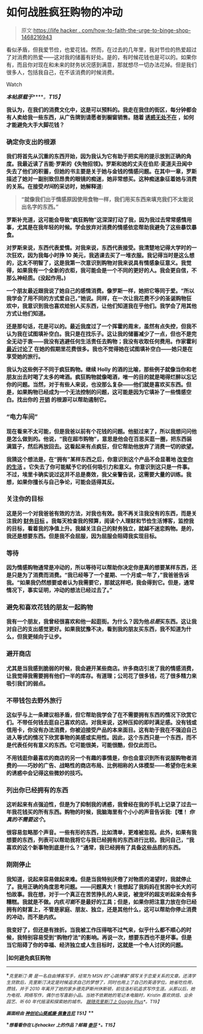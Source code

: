# 如何战胜疯狂购物的冲动

> 原文:[https://life hacker . com/how-to-faith-the-urge-to-binge-shop-1468216943](https://lifehacker.com/how-to-defeat-the-urge-to-binge-shop-1468216943)

看似矛盾，但我爱节俭，也爱花钱。然而，在过去的几年里，我对节俭的热爱超过了对消费的热爱——这对我的储蓄有好处。是的，有时候花钱也是可以的。如果你有，而且你对现在和未来的财务状况感到满意，那就想尽一切办法花掉。但是我们很多人，包括我自己，在不该消费的时候消费。

Watch

***本帖原载于***[](http://www.getrichslowly.org/blog/2013/11/20/how-to-avoid-binge-shopping/)*****。**T15】***

**我认为，在我们的消费文化中，这是可以预料的。我走在我住的街区，每分钟都会有人卖给我一些东西，从广告牌到请愿者到橱窗销售。随着 [诱惑无处不在](https://lifehacker.com/how-advertising-manipulates-your-choices-and-spending-h-30812671) ，如何才能避免大手大脚花钱？**

### ****确定你支出的根源****

**我们将首先从沉重的东西开始，因为我认为它有助于把实用的提示放到正确的角度。我最近读了吉能·罗斯的《失物招领》。罗斯和她的丈夫在伯尼·麦道夫丑闻中失去了他们的积蓄，但她的书主要是关于她与金钱的情感问题。在其中一章，罗斯描述了她对一副别致但昂贵的眼镜的痴迷，她非常想买。这种痴迷象征着她与消费的关系。在接受*时间*的采访时，她解释道:**

> **“就像我们出于情感原因使用食物一样，我们用买东西来填充我们不太能说出名字的东西。”**

**罗斯补充道，这可能会导致“疯狂购物”这深深打动了我，因为我过去常常感情用事，尤其是在我年轻的时候。学会放弃对消费的情感依恋帮助我避免了这些暴饮暴食。**

**对罗斯来说，东西代表爱情。对我来说，东西代表接受。我清楚地记得大学时的一次狂欢，因为我每小时挣 10 美元，我逃课去买了一堆衣服。我记得当时是这么想的，这太不明智了，这是我第一次意识到购物对我来说具有情感象征意义。我觉得，如果我有一个全新的衣柜，我可能会是一个不同的更好的人。我会更自信，不那么神经质。(没起作用。)**

**一个朋友最近跟我说了她自己的感情消费。像罗斯一样，她把它等同于爱。“所以我学会了用不同的方式爱自己，”她说。同样，在一次让我花费不少的圣诞购物狂欢中，我意识到我也喜欢给别人买东西，让他们知道我在乎他们。我学会了用其他方式让他们知道。**

**还是那句话，花是可以的。最近我度过了一个挥霍的周末，虽然有点失控，但我不认为我在试图填补空白。我只是在找乐子。这让我的储蓄减少了一点，但也不是完全无动于衷——我没有逃避任何生活责任去购物；我没有收取任何费用。作家霍利 [最近讨论了](http://www.getrichslowly.org/blog/2013/08/21/how-to-cure-a-spending-hangover) 在她的假期里花费很多。我也不觉得她在试图填补空白——她只是在享受她的旅行。**

**我认为这些例子不同于疯狂购物。继续 Holly 的酒的比喻，那些例子就像当你和老朋友出去时喝了太多的啤酒。疯狂购物就像喝酒，唯一的目的就是喝得烂醉以忘记你的问题。当然，对于有些人来说，也没那么复杂——他们就是喜欢买东西。但是，如果购物已经成为一个无法控制的问题，这可能是因为它填补了一些情感空白。找出你的 [开销](https://lifehacker.com/the-10-rule-helps-keep-your-spending-in-check-5976707) 的根源可以帮助遏制它。**

### ****“电力车间”****

**现在看来不太可能，但是我爸以前有个花钱的问题。他挺过来了，所以我想问问他是怎么做到的。他说，“我在超市购物”，意思是他会在百思买逛一圈，把东西装满篮子，然后再放回去。这看起来有点疯狂，但它帮助他放弃了消费一切的欲望。**

**我猜这个想法是，在“拥有”某样东西之后，你意识到这个产品不会显著地 [改变你的生活](http://www.getrichslowly.org/blog/2012/06/18/changing-focus-from-stuff-to-stubstance) 。它失去了你可能赋予它的任何吸引力和意义。你意识到这只是一件事。不过，埃里卡确实说过这并不总是奏效，我父亲警告说，这需要大量的训练。我想，如果你擅长与自己争论，可能会适得其反。**

### ****关注你的目标****

**这是另一个对我爸爸有效的方法，对我也有效。我不再关注我没有的东西，而是关注我的 [财务目标](http://www.getrichslowly.org/blog/2013/01/02/honeys-financial-goals-for-2013/) 。我每天检查我的预算，阅读个人理财和节俭生活博客，监控我的目标，看着我的净值上升。我越关注自己的财务独立，就越不迷恋购物。是的，我还是想要东西。但是我不会屈服，因为屈服会阻碍我实现目标。**

### ****等待****

**因为情感购物通常是冲动的，所以等待可以帮助你决定你是真的想要某样东西，还是只是为了消费而消费。“我已经等了一个星期、一个月或一年了，”我爸爸告诉我。“如果我仍然想要或者认为我需要它，那就这样吧，我会得到它。但是，通常情况下，事实证明，冲动的想法已经过去了。”**

### ****避免和喜欢花钱的朋友一起购物****

**我有一个朋友，我曾经很喜欢和他一起逛街。为什么？因为他*总是*买东西。这让我对自己的支出感觉更好。如果我犹豫不决，看到我的朋友买东西，我不知道为什么，但我更倾向于让步。**

### ****避开商店****

**尤其是当我感到脆弱的时候，我会避开某些商店。许多商店引发了我的情感消费，让我觉得我需要拥有他们一半的库存。有道理；公司花了很多钱，花了很多精力来吸引我们的弱点。**

### ****不带钱包去野外旅行****

**这似乎与上一条建议相矛盾，但它帮助我学会了在不需要拥有东西的情况下欣赏它们。不带任何钱去逛自己喜欢的店。对我来说，这种压抑的即时满足感。没有钱或信用卡，你没有办法消费，你被迫接受产品的本来面目。这有助于我在不强迫自己进入等式的情况下欣赏事物的美感或实用性。因此，这个东西只是一个东西，而不是代表任何有意义的东西。它可能很美，可能很酷，但仅此而已。**

**不用钱逛你最喜欢的商店的另一个有趣的事情是，你也会意识到所有说服购物者消费的——巧妙的广告、战略性的商店布局、比例相称的人体模型——希望你在未来的诱惑中会记得这些微妙的技巧。**

### **列出你已经拥有的东西**

**这听起来有点强迫性，但是为了抑制我的诱惑，我曾经在我的手机上记录了过去一年我花钱买的所有东西。购物的时候，我脑海里有个小小的声音告诉我:【嘿！ *你真的不需要这个*。**

**很容易忽略那个声音。一些有形的东西，比如清单，更难被忽视。此外，如果有我想要的东西，列表可以帮助我将它与我已经拥有的东西进行比较。我问自己，“我喜欢的这个新事物到底是什么？”通常，我已经拥有了具备这些品质的东西。**

### ****刚刚停止****

**我知道，说起来容易做起来难。但是当我特别厌倦了对物质的渴望时，我就停止了。我用正确的角度思考问题。——问题真大！我想起了我妈妈在贫困中长大的可怕故事。我在想，对于一个真正在苦苦挣扎的人来说，被宠坏的超支听起来会有多糟糕。我就是不做。内疚*可能*不是最好的工具；但是，如果你把注意力放在你已经拥有的财富上，不管是家庭、朋友、独立，还是其他什么，这可以帮助你停止消费的冲动，而不是内疚。**

**我变好了，但还是有挫折。当我被工作压得喘不过气来，似乎什么都不顺心的时候，我特别容易受到“购物疗法”的影响。再说一次，想要东西也不是坏事。但是当它阻碍了你的幸福、经济独立或人生目标时，这就是一个令人讨厌的问题。**

**|如何避免疯狂购物**

* * *

**<small>*克里斯汀·黄*</small> <small>*是一名自由博客写手，经常为 MSN 的“心跳博客”撰写关于恋爱关系的文章。还清学生贷款后，克里斯汀决定是时候追求自己的梦想了，同时也用上了自己的英语学位。她省吃俭用，攒钱，并于 2010 年离开了她的家乡德克萨斯州休斯顿，前往洛杉矶追求写作生涯。从那以后，她为电视、网络写作，偶尔也写喜剧小品。当她不依赖她的笔记本电脑时，Kristin 喜欢烘焙、业余园艺、听 60 年代摇滚和探索她的城市。*</small> [<small>*跟随克里斯汀上 Google Plus*</small>](https://plus.google.com/u/0/103333464049172251625/posts)<small>*。*T19】</small>**

**<small>*画面经由*</small> [<small>*神创论*</small>](http://www.shutterstock.com/gallery-102804p1.html)<small></small>*[<small>*山葵*</small>](http://www.shutterstock.com/gallery-463936p1.html)<small></small>*[<small>*威廉·佩鲁吉尼*</small>](http://www.shutterstock.com/gallery-308011p1.html) <small>*T51】*</small>****

*****<small>*想看看你在 Lifehacker 上的作品？邮箱*</small> [<small>*泰莎*</small>](https://mail.google.com/mail/?view=cm&fs=1&tf=1&to=tessa@lifehacker.com) <small>*。*T15】</small>*****